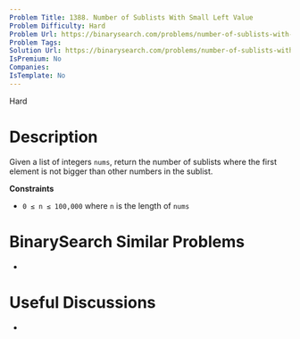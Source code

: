 ```yaml
---
Problem Title: 1388. Number of Sublists With Small Left Value
Problem Difficulty: Hard
Problem Url: https://binarysearch.com/problems/number-of-sublists-with-small-left-value/
Problem Tags: 
Solution Url: https://binarysearch.com/problems/number-of-sublists-with-small-left-value/solutions/
IsPremium: No
Companies: 
IsTemplate: No
---
```


<span style="color: ;">Hard</span>

# Description

Given a list of integers `nums`, return the number of sublists where the first element is not bigger than other numbers in the sublist.

**Constraints**
- `0 ≤ n ≤ 100,000` where `n` is the length of `nums`

# BinarySearch Similar Problems

- []()

# Useful Discussions

- []()
